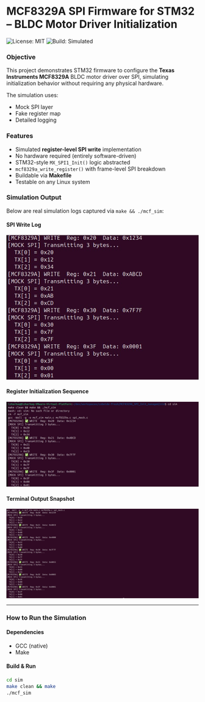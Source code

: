 # MCF8329A SPI Firmware for STM32 – BLDC Motor Driver Initialization

![License: MIT](https://img.shields.io/badge/license-MIT-green)
![Build: Simulated](https://img.shields.io/badge/build-simulation-green)


###  Objective

This project demonstrates STM32 firmware to configure the **Texas Instruments MCF8329A** BLDC motor driver over SPI, simulating initialization behavior without requiring any physical hardware.

The simulation uses:
-  Mock SPI layer
-  Fake register map
-  Detailed logging


###  Features

- Simulated **register-level SPI write** implementation
- No hardware required (entirely software-driven)
- STM32-style `MX_SPI1_Init()` logic abstracted
- `mcf8329a_write_register()` with frame-level SPI breakdown
- Buildable via **Makefile**
-  Testable on any Linux system


###  Simulation Output

Below are real simulation logs captured via `make && ./mcf_sim`:

####  SPI Write Log

![SPI Write Log](MCF8329A_WRITE_log.png)

####  Register Initialization Sequence

![Simulation Log](MCF8329A_SPI_Simulation_Log.png)

####  Terminal Output Snapshot

![Terminal Output](mcf8329a_sim_output.png)

---

###  How to Run the Simulation

####  Dependencies
- GCC (native)
- Make

####  Build & Run

```bash
cd sim
make clean && make
./mcf_sim

